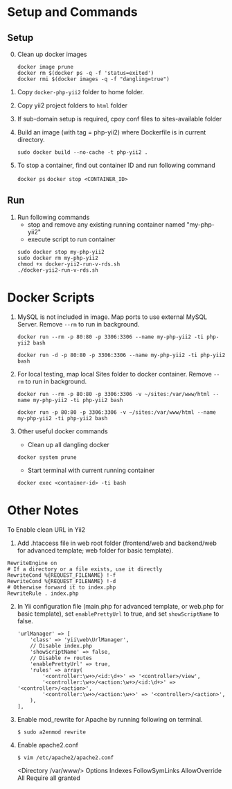 # Setup and Commands
## Setup
0. Clean up docker images

   ```
   docker image prune
   docker rm $(docker ps -q -f 'status=exited')
   docker rmi $(docker images -q -f "dangling=true")
   ```

1. Copy `docker-php-yii2` folder to home folder.

2. Copy yii2 project folders to `html` folder

3. If sub-domain setup is required, cpoy conf files to sites-available folder

4. Build an image (with tag = php-yii2) where Dockerfile is in current directory.

    `sudo docker build --no-cache -t php-yii2 .`

5. To stop a container, find out container ID and run following command

    `docker ps`
    `docker stop <CONTAINER_ID>`

## Run
1. Run following commands
    * stop and remove any existing running container named "my-php-yii2"
    * execute script to run container 
    ```
    sudo docker stop my-php-yii2        
    sudo docker rm my-php-yii2 
    chmod +x docker-yii2-run-v-rds.sh
    ./docker-yii2-run-v-rds.sh
    ```

# Docker Scripts
1. MySQL is not included in image. Map ports to use external MySQL Server. Remove `--rm` to run in background.

    `docker run --rm -p 80:80 -p 3306:3306 --name my-php-yii2 -ti php-yii2 bash`

    `docker run -d -p 80:80 -p 3306:3306 --name my-php-yii2 -ti php-yii2 bash`

2. For local testing, map local Sites folder to docker container. Remove `--rm` to run in background.

    `docker run --rm -p 80:80 -p 3306:3306 -v ~/sites:/var/www/html --name my-php-yii2 -ti php-yii2 bash`

    `docker run -p 80:80 -p 3306:3306 -v ~/sites:/var/www/html --name my-php-yii2 -ti php-yii2 bash`

3. Other useful docker commands
    - Clean up all dangling docker

    `docker system prune`

    - Start terminal with current running container

    `docker exec <container-id> -ti bash`

# Other Notes

To Enable clean URL in Yii2

1. Add .htaccess file in web root folder (frontend/web and backend/web for advanced template; web folder for basic template).

```
RewriteEngine on
# If a directory or a file exists, use it directly
RewriteCond %{REQUEST_FILENAME} !-f
RewriteCond %{REQUEST_FILENAME} !-d
# Otherwise forward it to index.php
RewriteRule . index.php
```

2. In Yii configuration file (main.php for advanced template, or web.php for basic template), set `enablePrettyUrl` to true, and set `showScriptName` to false.

    ```
    'urlManager' => [
        'class' => 'yii\web\UrlManager',
        // Disable index.php
        'showScriptName' => false,
        // Disable r= routes
        'enablePrettyUrl' => true,
        'rules' => array(
            '<controller:\w+>/<id:\d+>' => '<controller>/view',
            '<controller:\w+>/<action:\w+>/<id:\d+>' => '<controller>/<action>',
            '<controller:\w+>/<action:\w+>' => '<controller>/<action>',
        ),
    ],
    ```

3. Enable mod_rewrite for Apache by running following on terminal.

    ```
    $ sudo a2enmod rewrite
    ```

4.  Enable apache2.conf

    ```
    $ vim /etc/apache2/apache2.conf
    ```
	
    <Directory /var/www/>
	Options Indexes FollowSymLinks
	AllowOverride All
	Require all granted
    </Directory>

